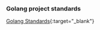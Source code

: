 ### Golang project standards
[Golang Standards](https://github.com/golang-standards/project-layout){:target="_blank"}